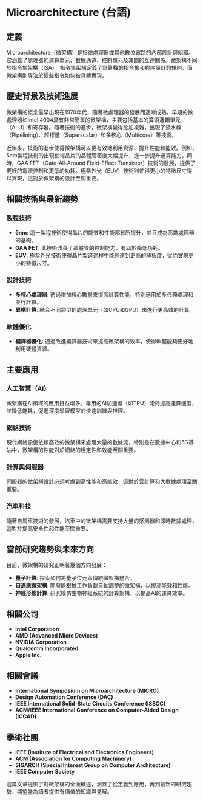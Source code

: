 # Microarchitecture (台語)

## 定義

Microarchitecture（微架構）是指微處理器或其他數位電路的內部設計與組織。它涵蓋了處理器的運算單元、數據通道、控制單元及其間的互連關係。微架構不同於指令集架構（ISA），指令集架構定義了計算機的指令集和程序設計的規則，而微架構則專注於這些指令如何被具體實現。

## 歷史背景及技術進展

微架構的概念最早出現在1970年代，隨著微處理器的發展而逐漸成熟。早期的微處理器如Intel 4004具有非常簡單的微架構，主要包括基本的算術邏輯單元（ALU）和寄存器。隨著技術的進步，微架構變得愈加複雜，出現了流水線（Pipelining）、超標量（Superscalar）和多核心（Multicore）等技術。

近年來，技術的進步使得微架構可以更有效地利用資源，提升性能和能效。例如，5nm製程技術的出現使得晶片的晶體管密度大幅提升，進一步提升運算能力。同時，GAA FET（Gate-All-Around Field-Effect Transistor）技術的發展，提供了更好的電流控制和更低的功耗。極紫外光（EUV）技術則使得更小的特徵尺寸得以實現，這對於微架構的設計至關重要。

## 相關技術與最新趨勢

### 製程技術

- **5nm**: 這一製程技術使得晶片的能效和性能都有所提升，並且成為高端處理器的基礎。
- **GAA FET**: 此技術改善了晶體管的控制能力，有助於降低功耗。
- **EUV**: 極紫外光技術使得晶片製造過程中能夠達到更高的解析度，從而實現更小的特徵尺寸。

### 設計技術

- **多核心處理器**: 透過增加核心數量來提高計算性能，特別適用於多任務處理和並行計算。
- **異構計算**: 結合不同類型的處理單元（如CPU和GPU）來進行更高效的計算。

### 軟體優化

- **編譯器優化**: 通過改進編譯器技術來提高微架構的效率，使得軟體能夠更好地利用硬體資源。

## 主要應用

### 人工智慧（AI）

微架構在AI領域的應用日益增多。專用的AI加速器（如TPU）能夠提高運算速度，並降低能耗，促進深度學習模型的快速訓練與推理。

### 網絡技術

現代網絡設備依賴高效的微架構來處理大量的數據流，特別是在數據中心和5G基站中，微架構的性能對於網絡的穩定性和效能至關重要。

### 計算與伺服器

伺服器的微架構設計必須考慮到高性能和高能效，這對於雲計算和大數據處理至關重要。

### 汽車科技

隨著自駕車技術的發展，汽車中的微架構需要支持大量的感測器和即時數據處理，這對於提高安全性和性能至關重要。

## 當前研究趨勢與未來方向

目前，微架構的研究正朝著幾個方向發展：

- **量子計算**: 探索如何將量子位元與傳統微架構整合。
- **自適應微架構**: 開發能根據工作負載自動調整的微架構，以提高能效和性能。
- **神經形態計算**: 研究模仿生物神經系統的計算架構，以提高AI的運算效率。

## 相關公司

- **Intel Corporation**
- **AMD (Advanced Micro Devices)**
- **NVIDIA Corporation**
- **Qualcomm Incorporated**
- **Apple Inc.**

## 相關會議

- **International Symposium on Microarchitecture (MICRO)**
- **Design Automation Conference (DAC)**
- **IEEE International Solid-State Circuits Conference (ISSCC)**
- **ACM/IEEE International Conference on Computer-Aided Design (ICCAD)**

## 學術社團

- **IEEE (Institute of Electrical and Electronics Engineers)**
- **ACM (Association for Computing Machinery)**
- **SIGARCH (Special Interest Group on Computer Architecture)**
- **IEEE Computer Society**

這篇文章提供了對微架構的全面概述，涵蓋了從定義到應用，再到最新的研究趨勢，期望能為讀者提供有價值的知識與見解。